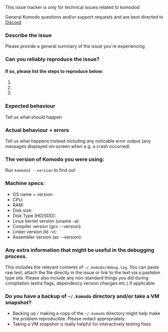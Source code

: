 <!--- Remove text and sections that do not apply -->

This issue tracker is only for technical issues related to komodod

General Komodo questions and/or support requests and are best directed to [Discord](https://komodoplatform.com/discord)

### Describe the issue
Please provide a general summary of the issue you're experiencing

### Can you reliably reproduce the issue?
#### If so, please list the steps to reproduce below:
1. 
2. 
3. 

### Expected behaviour
Tell us what should happen

### Actual behaviour + errors
Tell us what happens instead including any noticable error output (any messages displayed on-screen when e.g. a crash occurred)

### The version of Komodo you were using:
Run `komodod --version` to find out

### Machine specs:
- OS name + version:
- CPU:
- RAM:
- Disk size:
- Disk Type (HD/SDD):
- Linux kernel version (uname -a):
- Compiler version (gcc --version):
- Linker version (ld -v):
- Assembler version (as --version):

### Any extra information that might be useful in the debugging process.
This includes the relevant contents of `~/.komodo/debug.log`. You can paste raw text, attach the file directly in the issue or link to the text via a pastebin type site.
Please also include any non-standard things you did during compilation (extra flags, dependency version changes etc.) if applicable.

### Do you have a backup of `~/.komodo` directory and/or take a VM snapshot?
- Backing up / making a copy of the `~/.komodo` directory might help make the problem reproducible. Please redact appropriately.
- Taking a VM snapshot is really helpful for interactively testing fixes
